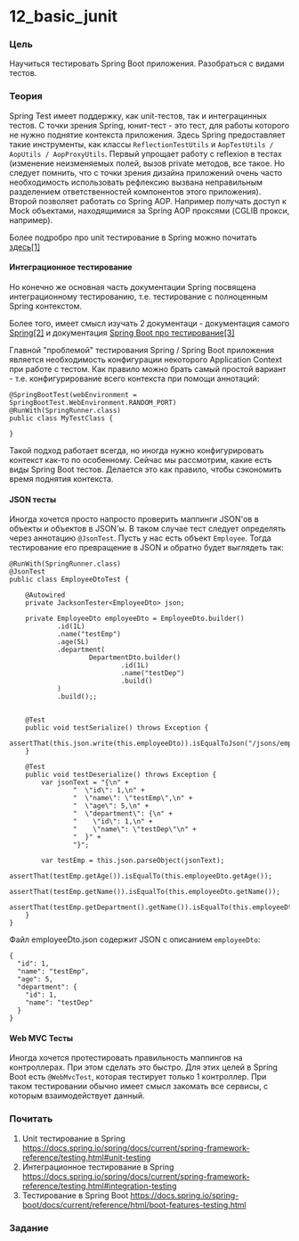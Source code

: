 # 12_basic_junit

### Цель

Научиться тестировать Spring Boot приложения. Разобраться с видами тестов.

### Теория

Spring Test имеет поддержку, как unit-тестов, так и интеграцинных тестов. С точки зрения Spring, юнит-тест - это тест, для 
работы которого не нужно поднятие контекста приложения. Здесь Spring предоставляет такие инструменты, как классы ```ReflectionTestUtils```
 и ```AopTestUtils / AopUtils / AopProxyUtils```. Первый упрощает работу с reflexion в тестах (изменение неизменяемых полей, 
 вызов private методов, все такое. Но следует помнить, что с точки зрения дизайна приложений очень часто необходимость 
 использовать рефлексию вызвана неправильным разделением ответственностей компонентов этого приложения). Второй позволяет
 работать со Spring AOP. Например получать доступ к Mock объектами, находящимися за Spring AOP проксями (CGLIB прокси, например).

Более подробро про unit тестирование в Spring можно почитать [здесь[1]](https://docs.spring.io/spring/docs/current/spring-framework-reference/testing.html#unit-testing)

#### Интеграционное тестирование 

Но конечно же основная часть документации Spring посвящена интеграционному тестированию, т.е. тестирование с полноценным Spring контекстом.

Более того, имеет смысл изучать 2 документаци - документация самого [Spring[2]](https://docs.spring.io/spring/docs/current/spring-framework-reference/testing.html#integration-testing) 
 и документация [Spring Boot про тестирование[3]](https://docs.spring.io/spring-boot/docs/current/reference/html/boot-features-testing.html)

Главной "проблемой" тестирования Spring / Spring Boot приложения является необходимость конфигурации некоторого Application Context
при работе с тестом. Как правило можно брать самый простой вариант - т.е. конфигурирование всего контекста при помощи
аннотаций:
```
@SpringBootTest(webEnvironment = SpringBootTest.WebEnvironment.RANDOM_PORT)
@RunWith(SpringRunner.class)
public class MyTestClass {

}
```
Такой подход работает всегда, но иногда нужно конфигурировать контекст как-то по особенному. Сейчас мы рассмотрим, какие есть
виды Spring Boot тестов. Делается это как правило, чтобы сэкономить время поднятия контекста. 

#### JSON тесты

Иногда хочется просто напросто проверить маппинги JSON'ов в объекты и объектов в JSON'ы. В таком случае тест следует 
определять через аннотацию ```@JsonTest```. Пусть у нас есть объект ```Employee```. Тогда тестирование его превращение
в JSON и обратно будет выглядеть так:

```
@RunWith(SpringRunner.class)
@JsonTest
public class EmployeeDtoTest {

    @Autowired
    private JacksonTester<EmployeeDto> json;

    private EmployeeDto employeeDto = EmployeeDto.builder()
            .id(1L)
            .name("testEmp")
            .age(5L)
            .department(
                    DepartmentDto.builder()
                            .id(1L)
                            .name("testDep")
                            .build()
            )
            .build();;


    @Test
    public void testSerialize() throws Exception {
        assertThat(this.json.write(this.employeeDto)).isEqualToJson("/jsons/employeeDto.json");
    }

    @Test
    public void testDeserialize() throws Exception {
        var jsonText = "{\n" +
                "  \"id\": 1,\n" +
                "  \"name\": \"testEmp\",\n" +
                "  \"age\": 5,\n" +
                "  \"department\": {\n" +
                "    \"id\": 1,\n" +
                "    \"name\": \"testDep\"\n" +
                "  }" +
                "}";

        var testEmp = this.json.parseObject(jsonText);
        assertThat(testEmp.getAge()).isEqualTo(this.employeeDto.getAge());
        assertThat(testEmp.getName()).isEqualTo(this.employeeDto.getName());
        assertThat(testEmp.getDepartment().getName()).isEqualTo(this.employeeDto.getDepartment().getName());
    }
}

```

Файл employeeDto.json содержит JSON с описанием ```employeeDto```:
```
{
  "id": 1,
  "name": "testEmp",
  "age": 5,
  "department": {
    "id": 1,
    "name": "testDep"
  }
}
```


#### Web MVC Тесты

Иногда хочется протестировать правильность маппингов на контроллерах. При этом сделать это быстро. Для этих целей в 
Spring Boot есть ```@WebMvcTest```, которая тестирует только 1 контроллер. При таком тестировании обычно имеет смысл закомать
все сервисы, с которым взаимодействует данный.





### Почитать

1. Unit тестирование в Spring https://docs.spring.io/spring/docs/current/spring-framework-reference/testing.html#unit-testing
2. Интеграционное тестирование в Spring https://docs.spring.io/spring/docs/current/spring-framework-reference/testing.html#integration-testing
3. Тестирование в Spring Boot https://docs.spring.io/spring-boot/docs/current/reference/html/boot-features-testing.html

### Задание

